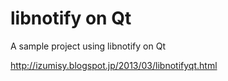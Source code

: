 libnotify on Qt
===============

A sample project using libnotify on Qt

http://izumisy.blogspot.jp/2013/03/libnotifyqt.html

